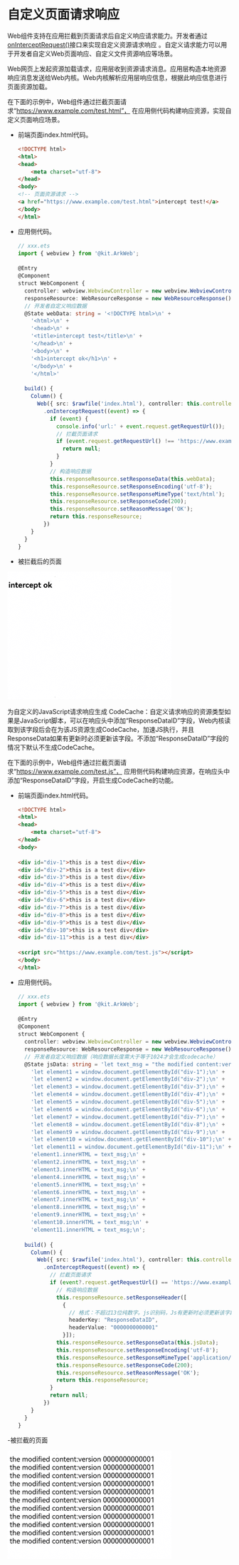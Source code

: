 # 自定义页面请求响应


Web组件支持在应用拦截到页面请求后自定义响应请求能力。开发者通过[onInterceptRequest()](../reference/apis-arkweb/ts-basic-components-web.md#oninterceptrequest9)接口来实现自定义资源请求响应 。自定义请求能力可以用于开发者自定义Web页面响应、自定义文件资源响应等场景。


Web网页上发起资源加载请求，应用层收到资源请求消息。应用层构造本地资源响应消息发送给Web内核。Web内核解析应用层响应信息，根据此响应信息进行页面资源加载。


在下面的示例中，Web组件通过拦截页面请求“https://www.example.com/test.html”， 在应用侧代码构建响应资源，实现自定义页面响应场景。


- 前端页面index.html代码。

  ```html
  <!DOCTYPE html>
  <html>
  <head>
      <meta charset="utf-8">
  </head>
  <body>
  <!-- 页面资源请求 -->
  <a href="https://www.example.com/test.html">intercept test!</a>
  </body>
  </html>
  ```

- 应用侧代码。

  ```ts
  // xxx.ets
  import { webview } from '@kit.ArkWeb';

  @Entry
  @Component
  struct WebComponent {
    controller: webview.WebviewController = new webview.WebviewController();
    responseResource: WebResourceResponse = new WebResourceResponse();
    // 开发者自定义响应数据
    @State webData: string = '<!DOCTYPE html>\n' +
      '<html>\n' +
      '<head>\n' +
      '<title>intercept test</title>\n' +
      '</head>\n' +
      '<body>\n' +
      '<h1>intercept ok</h1>\n' +
      '</body>\n' +
      '</html>'

    build() {
      Column() {
        Web({ src: $rawfile('index.html'), controller: this.controller })
          .onInterceptRequest((event) => {
            if (event) {
              console.info('url:' + event.request.getRequestUrl());
              // 拦截页面请求
              if (event.request.getRequestUrl() !== 'https://www.example.com/test.html') {
                return null;
              }
            }
            // 构造响应数据
            this.responseResource.setResponseData(this.webData);
            this.responseResource.setResponseEncoding('utf-8');
            this.responseResource.setResponseMimeType('text/html');
            this.responseResource.setResponseCode(200);
            this.responseResource.setReasonMessage('OK');
            return this.responseResource;
          })
      }
    }
  }
  ```

- 被拦截后的页面

![输入图片说明](figures/web-rescource-interception-request-1.PNG)

为自定义的JavaScript请求响应生成 CodeCache：自定义请求响应的资源类型如果是JavaScript脚本，可以在响应头中添加“ResponseDataID”字段，Web内核读取到该字段后会在为该JS资源生成CodeCache，加速JS执行，并且ResponseData如果有更新时必须更新该字段。不添加“ResponseDataID”字段的情况下默认不生成CodeCache。

在下面的示例中，Web组件通过拦截页面请求“https://www.example.com/test.js”， 应用侧代码构建响应资源，在响应头中添加“ResponseDataID”字段，开启生成CodeCache的功能。

- 前端页面index.html代码。

  ```html
  <!DOCTYPE html>
  <html>
  <head>
      <meta charset="utf-8">
  </head>
  <body>
  
  <div id="div-1">this is a test div</div>
  <div id="div-2">this is a test div</div>
  <div id="div-3">this is a test div</div>
  <div id="div-4">this is a test div</div>
  <div id="div-5">this is a test div</div>
  <div id="div-6">this is a test div</div>
  <div id="div-7">this is a test div</div>
  <div id="div-8">this is a test div</div>
  <div id="div-9">this is a test div</div>
  <div id="div-10">this is a test div</div>
  <div id="div-11">this is a test div</div>
  
  <script src="https://www.example.com/test.js"></script>
  </body>
  </html>
  ```

- 应用侧代码。

  ```ts
  // xxx.ets
  import { webview } from '@kit.ArkWeb';

  @Entry
  @Component
  struct WebComponent {
    controller: webview.WebviewController = new webview.WebviewController();
    responseResource: WebResourceResponse = new WebResourceResponse();
    // 开发者自定义响应数据（响应数据长度需大于等于1024才会生成codecache）
    @State jsData: string = 'let text_msg = "the modified content:version 0000000000001";\n' +
      'let element1 = window.document.getElementById("div-1");\n' +
      'let element2 = window.document.getElementById("div-2");\n' +
      'let element3 = window.document.getElementById("div-3");\n' +
      'let element4 = window.document.getElementById("div-4");\n' +
      'let element5 = window.document.getElementById("div-5");\n' +
      'let element6 = window.document.getElementById("div-6");\n' +
      'let element7 = window.document.getElementById("div-7");\n' +
      'let element8 = window.document.getElementById("div-8");\n' +
      'let element9 = window.document.getElementById("div-9");\n' +
      'let element10 = window.document.getElementById("div-10");\n' +
      'let element11 = window.document.getElementById("div-11");\n' +
      'element1.innerHTML = text_msg;\n' +
      'element2.innerHTML = text_msg;\n' +
      'element3.innerHTML = text_msg;\n' +
      'element4.innerHTML = text_msg;\n' +
      'element5.innerHTML = text_msg;\n' +
      'element6.innerHTML = text_msg;\n' +
      'element7.innerHTML = text_msg;\n' +
      'element8.innerHTML = text_msg;\n' +
      'element9.innerHTML = text_msg;\n' +
      'element10.innerHTML = text_msg;\n' +
      'element11.innerHTML = text_msg;\n';

    build() {
      Column() {
        Web({ src: $rawfile('index.html'), controller: this.controller })
          .onInterceptRequest((event) => {
            // 拦截页面请求
            if (event?.request.getRequestUrl() == 'https://www.example.com/test.js') {
              // 构造响应数据
              this.responseResource.setResponseHeader([
                {
                  // 格式：不超过13位纯数字。js识别码，Js有更新时必须更新该字段
                  headerKey: "ResponseDataID",
                  headerValue: "0000000000001"
                }]);
              this.responseResource.setResponseData(this.jsData);
              this.responseResource.setResponseEncoding('utf-8');
              this.responseResource.setResponseMimeType('application/javascript');
              this.responseResource.setResponseCode(200);
              this.responseResource.setReasonMessage('OK');
              return this.responseResource;
            }
            return null;
          })
      }
    }
  }
  ```

-被拦截的页面

![输入图片说明](figures/web-rescource-intercption-request-2.PNG)